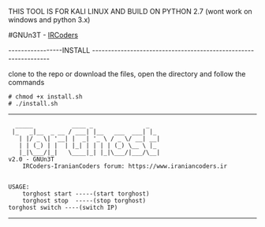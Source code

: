 
THIS TOOL IS FOR KALI LINUX AND BUILD ON PYTHON 2.7 (wont work on windows and python 3.x)


#GNUn3T - [IRCoders](https://iraniancoders.ir)


-----------------INSTALL ----------------------------------------------------------------

clone to the repo or download the files, open the directory and follow the commands
	
	# chmod +x install.sh
	# ./install.sh



-----------------------------------------------------------------------------------------
      _____           ____ _               _
     |_   _|__  _ __ / ___| |__   ___  ___| |_
       | |/ _ \| '__| |  _| '_ \ / _ \/ __| __|
       | | (_) | |  | |_| | | | | (_) \__ \ |_
       |_|\___/|_|   \____|_| |_|\___/|___/\__|
	v2.0 - GNUn3T  
        IRCoders-IranianCoders forum: https://www.iraniancoders.ir


	USAGE:
        torghost start -----(start torghost)
        torghost stop  -----(stop torghost) 
	torghost switch ----(switch IP)

    
-----------------------------------------------------------------------------------------
